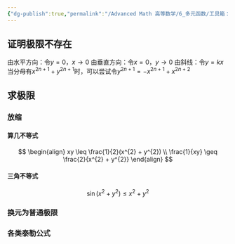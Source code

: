 ```yaml
---
{"dg-publish":true,"permalink":"/Advanced Math 高等数学/6_多元函数/工具箱：多元函数求极限的方法/","tags":["工具箱","微积分"]}
---
```


## 证明极限不存在

由水平方向：令$y=0$，$x\to 0$
由垂直方向：令$x = 0$，$y \to 0$
由斜线：令$y = kx$
当分母有$x^{2n+1} + y^{2n+1}$时，可以尝试令$y^{2n + 1} = -x^{2n + 1}  + x^{2n + 2}$

## 求极限
### 放缩
#### 算几不等式
$$
\begin{align}
xy \leq \frac{1}{2}(x^{2} + y^{2}) \\
\frac{1}{xy} \geq \frac{2}{x^{2} + y^{2}}
\end{align}
$$
#### 三角不等式
$$
\sin ( x^{2} + y^{2}) \leq x^{2} + y^{2}
$$

### 换元为普通极限

### 各类泰勒公式

